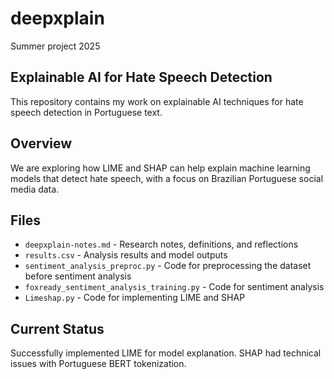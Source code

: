 # deepxplain
Summer project 2025

## Explainable AI for Hate Speech Detection
This repository contains my work on explainable AI techniques for hate speech detection in Portuguese text.

## Overview
We are exploring how LIME and SHAP can help explain machine learning models that detect hate speech, with a focus on Brazilian Portuguese social media data.

## Files
- `deepxplain-notes.md` - Research notes, definitions, and reflections
- `results.csv` - Analysis results and model outputs
- `sentiment_analysis_preproc.py` - Code for preprocessing the dataset before sentiment analysis
- `foxready_sentiment_analysis_training.py` - Code for sentiment analysis
- `Limeshap.py` - Code for implementing LIME and SHAP

## Current Status
Successfully implemented LIME for model explanation. SHAP had technical issues with Portuguese BERT tokenization.
